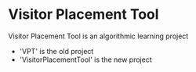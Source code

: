 # Visitor Placement Tool
 Visitor Placement Tool is an algorithmic learning project
 <br>
- 'VPT' is the old project
- 'VisitorPlacementTool' is the new project

